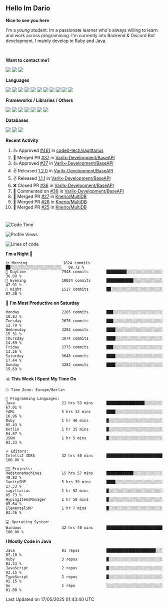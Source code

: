 <h2>Hello Im Dario</h2>

**Nice to see you here**

I'm a *young* student. Im a passionate learner who's always willing to learn and work across
programming. I'm currently into Backend & Discord Bot development. I mainly develop in Ruby and Java.

<br/>

**Want to contact me?**

<a href="https://github.com/knerio"><img src="https://img.shields.io/badge/-Github-blue?style=for-the-badge&logo=github&logoColor=white"/></a> <a href="https://discord.com/users/639416958923702292"><img src="https://img.shields.io/badge/-knerio-blue?style=for-the-badge&logo=discord&logoColor=white"/></a> <a href="https://twitch.tv/dopalos_"><img src="https://img.shields.io/badge/-twitch-blue?style=for-the-badge&logo=twitch&logoColor=white"/></a>

**Languages**

<img src="https://img.shields.io/badge/-Java-blue?style=for-the-badge&logo=java&logoColor=white"/> <img src="https://img.shields.io/badge/-Ruby-blue?style=for-the-badge&logo=Ruby&logoColor=white"/> <img src="https://img.shields.io/badge/-Git-blue?style=for-the-badge&logo=Git&logoColor=white"/> <img src="https://img.shields.io/badge/-HTML-blue?style=for-the-badge&logo=html5&logoColor=white"/> <img src="https://img.shields.io/badge/-CSS-blue?style=for-the-badge&logo=CSS3&logoColor=white"/> <img src="https://img.shields.io/badge/-Javascript-blue?style=for-the-badge&logo=javascript&logoColor=white"/> <img src="https://img.shields.io/badge/-Typescript-blue?style=for-the-badge&logo=TypeScript&logoColor=white"/> <img src="https://img.shields.io/badge/-Kotlin-blue?style=for-the-badge&logo=kotlin&logoColor=white"/> <img src="https://img.shields.io/badge/-SQL-blue?style=for-the-badge&logo=MYSQL&logoColor=white"/> <img src="https://img.shields.io/badge/-Markdown-blue?style=for-the-badge&logo=Markdown&logoColor=white"/> <img src="https://img.shields.io/badge/-JSON-blue?style=for-the-badge&logo=JSON&logoColor=white"/>
<br/>

 **Frameworks / Libraries / Others**

<img src="https://img.shields.io/badge/-Ruby_On_Rails-blue?style=for-the-badge&logo=ruby-on-rails&logoColor=white"/> <img src="https://img.shields.io/badge/-JDA-blue?style=for-the-badge&logo=JDA&logoColor=white"/> <img src="https://img.shields.io/badge/-Bootstrap-blue?style=for-the-badge&logo=Bootstrap&logoColor=white"/> <img src="https://img.shields.io/badge/-Node.JS-blue?style=for-the-badge&logo=node.js&logoColor=white"/> <img src="https://img.shields.io/badge/-React-blue?style=for-the-badge&logo=React&logoColor=white"/> <img src="https://img.shields.io/badge/-Express-blue?style=for-the-badge&logo=Express&logoColor=white"/> <img src="https://img.shields.io/badge/-Next.Js-blue?style=for-the-badge&logo=Next.Js&logoColor=white"/>

**Databases**

<img src="https://img.shields.io/badge/-MongoDB-blue?style=for-the-badge&logo=mongodb&logoColor=white"/> <img src="https://img.shields.io/badge/-MariaDB-blue?style=for-the-badge&logo=MariaDB&logoColor=white"/>
<img src="https://img.shields.io/badge/-PostgreSQL-blue?style=for-the-badge&logo=PostgreSQl&logoColor=white"/>

**Recent Activity**

<!--RECENT_ACTIVITY:start-->
1. 👍 Approved [#461](https://github.com/code0-tech/sagittarius/pull/461#pullrequestreview-2844883296) in [code0-tech/sagittarius](https://github.com/code0-tech/sagittarius)<br>
2. 🎉 Merged PR [#37](https://github.com/Varilx-Development/BaseAPI/pull/37) in [Varilx-Development/BaseAPI](https://github.com/Varilx-Development/BaseAPI)<br>
3. 👍 Approved [#37](https://github.com/Varilx-Development/BaseAPI/pull/37#pullrequestreview-2844621015) in [Varilx-Development/BaseAPI](https://github.com/Varilx-Development/BaseAPI)<br>
4. ✌️ Released [1.2.0](https://github.com/Varilx-Development/BaseAPI/releases/tag/1.2.0) in [Varilx-Development/BaseAPI](https://github.com/Varilx-Development/BaseAPI)<br>
5. ✌️ Released [1.1.1](https://github.com/Varilx-Development/BaseAPI/releases/tag/1.1.1) in [Varilx-Development/BaseAPI](https://github.com/Varilx-Development/BaseAPI)<br>
6. ❌ Closed PR [#36](https://github.com/Varilx-Development/BaseAPI/pull/36) in [Varilx-Development/BaseAPI](https://github.com/Varilx-Development/BaseAPI)<br>
7. 💬 Commented on [#36](https://github.com/Varilx-Development/BaseAPI/pull/36#discussion_r2087470621) in [Varilx-Development/BaseAPI](https://github.com/Varilx-Development/BaseAPI)<br>
8. 🎉 Merged PR [#27](https://github.com/Knerio/MultiDB/pull/27) in [Knerio/MultiDB](https://github.com/Knerio/MultiDB)<br>
9. 🎉 Merged PR [#26](https://github.com/Knerio/MultiDB/pull/26) in [Knerio/MultiDB](https://github.com/Knerio/MultiDB)<br>
10. 🎉 Merged PR [#25](https://github.com/Knerio/MultiDB/pull/25) in [Knerio/MultiDB](https://github.com/Knerio/MultiDB)<br>
<!--RECENT_ACTIVITY:end-->
 
#

<!--START_SECTION:waka-->
![Code Time](http://img.shields.io/badge/Code%20Time-1%2C160%20hrs%2037%20mins-blue)

![Profile Views](http://img.shields.io/badge/Profile%20Views-1-blue)

![Lines of code](https://img.shields.io/badge/From%20Hello%20World%20I%27ve%20Written-2.4%20million%20lines%20of%20code-blue)

**I'm a Night 🦉** 

```text
🌞 Morning                1824 commits        ██░░░░░░░░░░░░░░░░░░░░░░░   08.72 % 
🌆 Daytime                7548 commits        █████████░░░░░░░░░░░░░░░░   36.08 % 
🌃 Evening                10024 commits       ████████████░░░░░░░░░░░░░   47.91 % 
🌙 Night                  1527 commits        ██░░░░░░░░░░░░░░░░░░░░░░░   07.30 % 
```
📅 **I'm Most Productive on Saturday** 

```text
Monday                   2265 commits        ███░░░░░░░░░░░░░░░░░░░░░░   10.83 % 
Tuesday                  2676 commits        ███░░░░░░░░░░░░░░░░░░░░░░   12.79 % 
Wednesday                3203 commits        ████░░░░░░░░░░░░░░░░░░░░░   15.31 % 
Thursday                 3074 commits        ████░░░░░░░░░░░░░░░░░░░░░   14.69 % 
Friday                   2775 commits        ███░░░░░░░░░░░░░░░░░░░░░░   13.26 % 
Saturday                 3648 commits        ████░░░░░░░░░░░░░░░░░░░░░   17.44 % 
Sunday                   3282 commits        ████░░░░░░░░░░░░░░░░░░░░░   15.69 % 
```


📊 **This Week I Spent My Time On** 

```text
🕑︎ Time Zone: Europe/Berlin

💬 Programming Languages: 
Java                     21 hrs 53 mins      █████████████████░░░░░░░░   67.01 % 
YAML                     5 hrs 32 mins       ████░░░░░░░░░░░░░░░░░░░░░   16.96 % 
Ruby                     1 hr 46 mins        █░░░░░░░░░░░░░░░░░░░░░░░░   05.43 % 
Kotlin                   1 hr 35 mins        █░░░░░░░░░░░░░░░░░░░░░░░░   04.87 % 
JSON                     1 hr 5 mins         █░░░░░░░░░░░░░░░░░░░░░░░░   03.33 % 

🔥 Editors: 
IntelliJ IDEA            32 hrs 40 mins      █████████████████████████   100.00 % 

🐱‍💻 Projects: 
RedstoneMachines         15 hrs 57 mins      ████████████░░░░░░░░░░░░░   48.82 % 
SanitySMP                5 hrs 39 mins       ████░░░░░░░░░░░░░░░░░░░░░   17.33 % 
sagittarius              1 hr 52 mins        █░░░░░░░░░░░░░░░░░░░░░░░░   05.73 % 
HypingItemsManager       1 hr 50 mins        █░░░░░░░░░░░░░░░░░░░░░░░░   05.64 % 
ElementalSMP             1 hr 7 mins         █░░░░░░░░░░░░░░░░░░░░░░░░   03.46 % 

💻 Operating System: 
Windows                  32 hrs 40 mins      █████████████████████████   100.00 % 
```

**I Mostly Code in Java** 

```text
Java                     81 repos            ██████████████████████░░░   87.10 % 
Ruby                     3 repos             █░░░░░░░░░░░░░░░░░░░░░░░░   03.23 % 
JavaScript               2 repos             █░░░░░░░░░░░░░░░░░░░░░░░░   02.15 % 
TypeScript               2 repos             █░░░░░░░░░░░░░░░░░░░░░░░░   02.15 % 
Go                       1 repo              ░░░░░░░░░░░░░░░░░░░░░░░░░   01.08 % 
```




 Last Updated on 17/05/2025 01:43:40 UTC
<!--END_SECTION:waka-->

